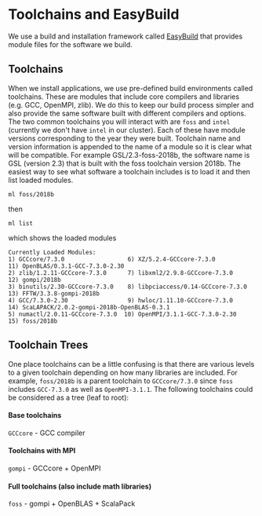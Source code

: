 Toolchains and EasyBuild
========================

We use a build and installation framework called [EasyBuild](https://easybuild.readthedocs.io/en/latest/) that provides module files for the software we build.

Toolchains
----------
When we install applications, we use pre-defined build environments called toolchains. These are modules that include core compilers and libraries (e.g. GCC, OpenMPI, zlib). We do this to keep our build process simpler and also provide the same software built with different compilers and options. The two common toolchains you will interact with are ``foss`` and ``intel`` (currently we don't have ``intel`` in our cluster). Each of these have module versions corresponding to the year they were built. Toolchain name and version information is appended to the name of a module so it is clear what will be compatible. For example GSL/2.3-foss-2018b, the software name is GSL (version 2.3) that is built with the foss toolchain version 2018b. The easiest way to see what software a toolchain includes is to load it and then list loaded modules.

```
ml foss/2018b
```

then

```
ml list
```

which shows the loaded modules

```
Currently Loaded Modules:
1) GCCcore/7.3.0                  6) XZ/5.2.4-GCCcore-7.3.0           11) OpenBLAS/0.3.1-GCC-7.3.0-2.30
2) zlib/1.2.11-GCCcore-7.3.0      7) libxml2/2.9.8-GCCcore-7.3.0      12) gompi/2018b
3) binutils/2.30-GCCcore-7.3.0    8) libpciaccess/0.14-GCCcore-7.3.0  13) FFTW/3.3.8-gompi-2018b
4) GCC/7.3.0-2.30                 9) hwloc/1.11.10-GCCcore-7.3.0      14) ScaLAPACK/2.0.2-gompi-2018b-OpenBLAS-0.3.1
5) numactl/2.0.11-GCCcore-7.3.0  10) OpenMPI/3.1.1-GCC-7.3.0-2.30     15) foss/2018b
```


Toolchain Trees
---------------

One place toolchains can be a little confusing is that there are various levels to a given toolchain depending on how many libraries are included. For example, ``foss/2018b`` is a parent toolchain to ``GCCcore/7.3.0`` since ``foss`` includes ``GCC-7.3.0`` as well as ``OpenMPI-3.1.1``. The following toolchains could be considered as a tree (leaf to root):

#### Base toolchains

``GCCcore`` - GCC compiler

#### Toolchains with MPI

``gompi`` - GCCcore + OpenMPI

#### Full toolchains (also include math libraries)

``foss`` - gompi + OpenBLAS + ScalaPack

